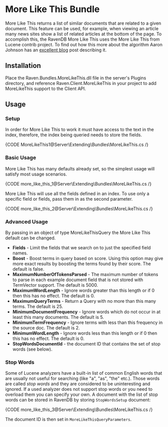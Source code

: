﻿# More Like This Bundle

More Like This returns a list of similar documents that are related to a given document. This feature can be used, for example, when viewing an article many news sites show a list of related articles at the bottom of the page. To accomplish this, the RavenDB More Like This uses the More Like This from Lucene contrib project. To find out how this more about the algorithm Aaron Johnson has an [excellent blog](http://cephas.net/blog/2008/03/30/how-morelikethis-works-in-lucene/) post describing it.

## Installation

Place the Raven.Bundles.MoreLikeThis.dll file in the server's Plugins directory, and  reference Raven.Client.MoreLikeThis in your project to add MoreLikeThis support to the Client API.

## Usage
### Setup

In order for More Like This to work it must have access to the text in the index, therefore, the index being queried needs to store the fields.

{CODE MoreLikeThis1@Server\Extending\Bundles\MoreLikeThis.cs /}

### Basic Usage

More Like This has many defaults already set, so the simplest usage will satisfy most usage scenarios.

{CODE more_like_this_1@Server\Extending\Bundles\MoreLikeThis.cs /}

More Like This will use all the fields defined in an index. To use only a specific field or fields, pass them in as the second parameter.

{CODE more_like_this_2@Server\Extending\Bundles\MoreLikeThis.cs /}

### Advanced Usage

By passing in an object of type MoreLikeThisQuery the More Like This default can be changed.

+ **Fields** - Limit the fields that we search on to just the specified field names.
+ **Boost** - Boost terms in query based on score. Using this option may give more exact results by boosting the terms found by their score. The default is false.
+ **MaximumNumberOfTokensParsed** - The maximum number of tokens to parse in each example document field that is not stored with TermVector support. The default is 5000.
+ **MaximumWordLength** - Ignore words greater than this length or if 0 then this has no effect. The default is 0.
+ **MaximumQueryTerms** - Return a Query with no more than this many terms. The default is 25.
+ **MinimumDocumentFrequency** - Ignore words which do not occur in at least this many documents. The default is 5.
+ **MinimumTermFrequency** - Ignore terms with less than this frequency in the source doc. The default is 2.
+ **MinimumWordLength** - Ignore words less than this length or if 0 then this has no effect. The default is 0.
+ **StopWordsDocumentId** - the document ID that contains the set of stop words (see below).

### Stop Words

Some of Lucene analyzers have a built-in list of common English words that are usually not useful for searching (like "a", "as", "the" etc.). Those words are called 
*stop words* and they are considered to be uninteresting and ignored. If a used analyzer does not support stop words or you need to overload them you can specify your own.
A document with the list of stop words can be stored in RavenDB by storing `StopWordsSetup` document:

{CODE more_like_this_3@Server\Extending\Bundles\MoreLikeThis.cs /}

The document ID is then set in `MoreLikeThisQueryParameters`.